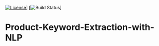 [![License](http://img.shields.io/:license-mit-blue.svg)](http://doge.mit-license.org)]
[![Build Status](http://img.shields.io/travis/badges/badgerbadgerbadger.svg?style=flat-square)]

# Product-Keyword-Extraction-with-NLP

